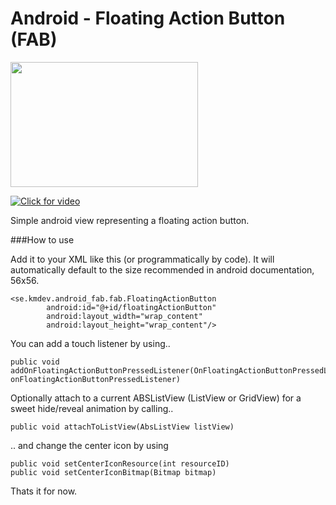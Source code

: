 # Android - Floating Action Button (FAB)
<img src="http://kmdev.se/img/gh-fab.png" width="300" height="200" />

[![Click for video](http://share.gifyoutube.com/y0ROMV.gif)](https://www.youtube.com/watch?v=Y0ujkwBY318)

Simple android view representing a floating action button.

###How to use

Add it to your XML like this (or programmatically by code). It will automatically default to the size recommended in android documentation, 56x56.

```
<se.kmdev.android_fab.fab.FloatingActionButton
        android:id="@+id/floatingActionButton"
        android:layout_width="wrap_content"
        android:layout_height="wrap_content"/>
```

You can add a touch listener by using..
```
public void addOnFloatingActionButtonPressedListener(OnFloatingActionButtonPressedListener onFloatingActionButtonPressedListener)
```

Optionally attach to a current ABSListView (ListView or GridView) for a sweet hide/reveal animation by calling..
```
public void attachToListView(AbsListView listView)
```

.. and change the center icon by using
```
public void setCenterIconResource(int resourceID)
public void setCenterIconBitmap(Bitmap bitmap)
```

Thats it for now.
